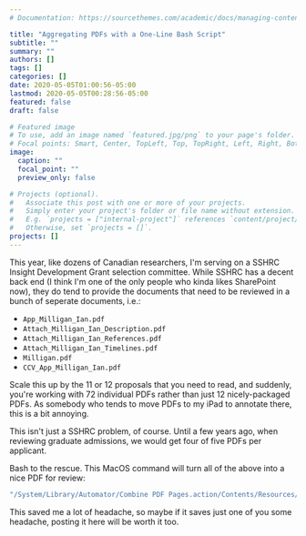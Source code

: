 ```yaml
---
# Documentation: https://sourcethemes.com/academic/docs/managing-content/

title: "Aggregating PDFs with a One-Line Bash Script"
subtitle: ""
summary: ""
authors: []
tags: []
categories: []
date: 2020-05-05T01:00:56-05:00
lastmod: 2020-05-05T00:28:56-05:00
featured: false
draft: false

# Featured image
# To use, add an image named `featured.jpg/png` to your page's folder.
# Focal points: Smart, Center, TopLeft, Top, TopRight, Left, Right, BottomLeft, Bottom, BottomRight.
image:
  caption: ""
  focal_point: ""
  preview_only: false

# Projects (optional).
#   Associate this post with one or more of your projects.
#   Simply enter your project's folder or file name without extension.
#   E.g. `projects = ["internal-project"]` references `content/project/deep-learning/index.md`.
#   Otherwise, set `projects = []`.
projects: []
---
```


This year, like dozens of Canadian researchers, I'm serving on a SSHRC Insight Development Grant selection committee. While SSHRC has a decent back end (I think I'm one of the only people who kinda likes SharePoint now), they do tend to provide the documents that need to be reviewed in a bunch of seperate documents, i.e.:

* `App_Milligan_Ian.pdf`
* `Attach_Milligan_Ian_Description.pdf`
* `Attach_Milligan_Ian_References.pdf`
* `Attach_Milligan_Ian_Timelines.pdf`
* `Milligan.pdf`
* `CCV_App_Milligan_Ian.pdf`

Scale this up by the 11 or 12 proposals that you need to read, and suddenly, you're working with 72 individual PDFs rather than just 12 nicely-packaged PDFs. As somebody who tends to move PDFs to my iPad to annotate there, this is a bit annoying.

This isn't just a SSHRC problem, of course. Until a few years ago, when reviewing graduate admissions, we would get four of five PDFs per applicant.

Bash to the rescue. This MacOS command will turn all of the above into a nice PDF for review:

```bash
"/System/Library/Automator/Combine PDF Pages.action/Contents/Resources/join.py" -o Milligan.pdf *Milligan*
```

This saved me a lot of headache, so maybe if it saves just one of you some headache, posting it here will be worth it too. 